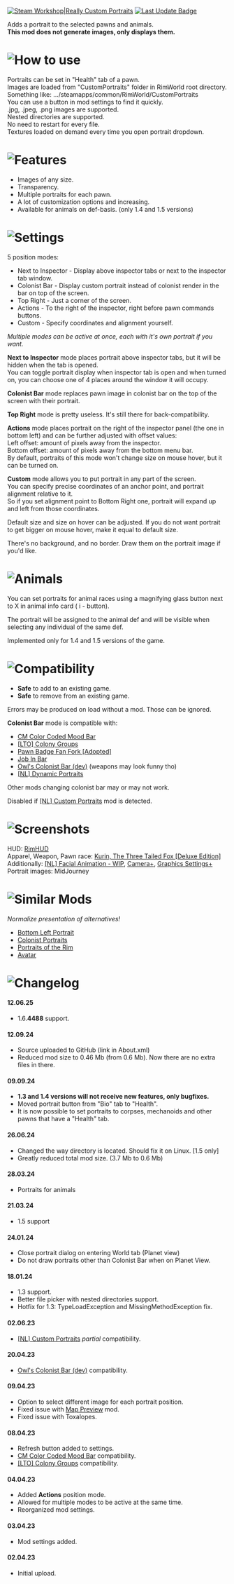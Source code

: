 [![Steam Workshop|Really Custom Portraits](https://img.shields.io/steam/subscriptions/2956572955?style=for-the-badge&logo=steam&label=Really%20Custom%20Portraits&labelColor=blue
)](https://steamcommunity.com/sharedfiles/filedetails/?id=2956572955)
[![Last Update Badge](https://img.shields.io/steam/update-date/2956572955?style=for-the-badge&label=Last%20update)](https://github.com/Tea-Cup/RW_CustomPortraits/releases/latest)

Adds a portrait to the selected pawns and animals.  
**This mod does not generate images, only displays them.**

# ![How to use](https://i.postimg.cc/jqk53P2R/h-How-To-Use.png)

Portraits can be set in "Health" tab of a pawn.  
Images are loaded from "CustomPortraits" folder in RimWorld root directory.  
Something like: .../steamapps/common/RimWorld/CustomPortraits  
You can use a button in mod settings to find it quickly.  
.jpg, .jpeg, .png images are supported.  
Nested directories are supported.  
No need to restart for every file.  
Textures loaded on demand every time you open portrait dropdown.

# ![Features](https://i.postimg.cc/zBzB6kTG/h-Features.png)

- Images of any size.
- Transparency.
- Multiple portraits for each pawn.
- A lot of customization options and increasing.
- Available for animals on def-basis. (only 1.4 and 1.5 versions)

# ![Settings](https://i.postimg.cc/t4F4gc5g/h-Settings.png)

5 position modes:

- Next to Inspector - Display above inspector tabs or next to the inspector tab window.
- Colonist Bar - Display custom portrait instead of colonist render in the bar on top of the screen.
- Top Right - Just a corner of the screen.
- Actions - To the right of the inspector, right before pawn commands buttons.
- Custom - Specify coordinates and alignment yourself.

_Multiple modes can be active at once, each with it's own portrait if you want._

**Next to Inspector** mode places portrait above inspector tabs, but it will be hidden when the tab is opened.  
You can toggle portrait display when inspector tab is open and when turned on, you can choose one of 4 places around the window it will occupy.

**Colonist Bar** mode replaces pawn image in colonist bar on the top of the screen with their portrait.

**Top Right** mode is pretty useless. It's still there for back-compatibility.

**Actions** mode places portrait on the right of the inspector panel (the one in bottom left) and can be further adjusted with offset values:  
Left offset: amount of pixels away from the inspector.  
Bottom offset: amount of pixels away from the bottom menu bar.  
By default, portraits of this mode won't change size on mouse hover, but it can be turned on.

**Custom** mode allows you to put portrait in any part of the screen.  
You can specify precise coordinates of an anchor point, and portrait alignment relative to it.  
So if you set alignment point to Bottom Right one, portrait will expand up and left from those coordinates.

Default size and size on hover can be adjusted. If you do not want portrait to get bigger on mouse hover, make it equal to default size.

There's no background, and no border. Draw them on the portrait image if you'd like.

# ![Animals](https://i.postimg.cc/fbjy8PtP/hAnimals.png)

You can set portraits for animal races using a magnifying glass button next to X in animal info card ( i - button).

The portrait will be assigned to the animal def and will be visible when selecting any individual of the same def.

Implemented only for 1.4 and 1.5 versions of the game.

# ![Compatibility](https://i.postimg.cc/3NWwJJSM/h-Compatibility.png)

- **Safe** to add to an existing game.
- **Safe** to remove from an existing game.

Errors may be produced on load without a mod. Those can be ignored.

**Colonist Bar** mode is compatible with:

- [CM Color Coded Mood Bar](https://steamcommunity.com/sharedfiles/filedetails/?id=2006605356)
- [[LTO] Colony Groups](https://steamcommunity.com/sharedfiles/filedetails/?id=2345493945)
- [Pawn Badge Fan Fork [Adopted]](https://steamcommunity.com/sharedfiles/filedetails/?id=2526040241)
- [Job In Bar](https://steamcommunity.com/sharedfiles/filedetails/?id=2086300611)
- [Owl's Colonist Bar (dev)](https://steamcommunity.com/workshop/filedetails/?id=2623453038) (weapons may look funny tho)
- [[NL] Dynamic Portraits](https://steamcommunity.com/sharedfiles/filedetails/?id=2253730555)

Other mods changing colonist bar may or may not work.

Disabled if [[NL] Custom Portraits](https://steamcommunity.com/sharedfiles/filedetails/?id=1569605867) mod is detected.

# ![Screenshots](https://i.postimg.cc/BQLvrbPH/h-Screenshots.png)

HUD: [RimHUD](https://steamcommunity.com/sharedfiles/filedetails/?id=1508850027)  
Apparel, Weapon, Pawn race: [Kurin, The Three Tailed Fox [Deluxe Edition]](https://steamcommunity.com/sharedfiles/filedetails/?id=2670355481)  
Additionally: [[NL] Facial Animation - WIP](https://steamcommunity.com/sharedfiles/filedetails/?id=1635901197), [Camera+](https://steamcommunity.com/sharedfiles/filedetails/?id=867467808), [Graphics Settings+](https://steamcommunity.com/sharedfiles/filedetails/?id=1678847247)  
Portrait images: MidJourney

# ![Similar Mods](https://i.postimg.cc/vHJmby5j/h-Similar-Mods.png)

_Normalize presentation of alternatives!_

- [Bottom Left Portrait](https://steamcommunity.com/sharedfiles/filedetails/?id=2887600947)
- [Colonist Portraits](https://steamcommunity.com/sharedfiles/filedetails/?id=2898119330)
- [Portraits of the Rim](https://steamcommunity.com/sharedfiles/filedetails/?id=2937991425)
- [Avatar](https://steamcommunity.com/sharedfiles/filedetails/?id=3111373293)

# ![Changelog](https://i.postimg.cc/k4T4mtyF/h-Changelog.png)

#### 12.06.25

- 1.6.**4488** support.

#### 12.09.24

- Source uploaded to GitHub (link in About.xml)
- Reduced mod size to 0.46 Mb (from 0.6 Mb). Now there are no extra files in there.

#### 09.09.24

- **1.3 and 1.4 versions will not receive new features, only bugfixes.**
- Moved portrait button from "Bio" tab to "Health".
- It is now possible to set portraits to corpses, mechanoids and other pawns that have a "Health" tab.

#### 26.06.24

- Changed the way directory is located. Should fix it on Linux. [1.5 only]
- Greatly reduced total mod size. (3.7 Mb to 0.6 Mb)

#### 28.03.24

- Portraits for animals

#### 21.03.24

- 1.5 support

#### 24.01.24

- Close portrait dialog on entering World tab (Planet view)
- Do not draw portraits other than Colonist Bar when on Planet View.

#### 18.01.24

- 1.3 support.
- Better file picker with nested directories support.
- Hotfix for 1.3: TypeLoadException and MissingMethodException fix.

#### 02.06.23

- [[NL] Custom Portraits](https://steamcommunity.com/sharedfiles/filedetails/?id=1569605867) _partial_ compatibility.

#### 20.04.23

- [Owl's Colonist Bar (dev)](https://steamcommunity.com/workshop/filedetails/?id=2623453038) compatibility.

#### 09.04.23

- Option to select different image for each portrait position.
- Fixed issue with [Map Preview](https://steamcommunity.com/sharedfiles/filedetails/?id=2800857642) mod.
- Fixed issue with Toxalopes.

#### 08.04.23

- Refresh button added to settings.
- [CM Color Coded Mood Bar](https://steamcommunity.com/sharedfiles/filedetails/?id=2006605356) compatibility.
- [[LTO] Colony Groups](https://steamcommunity.com/sharedfiles/filedetails/?id=2345493945) compatibility.

#### 04.04.23

- Added **Actions** position mode.
- Allowed for multiple modes to be active at the same time.
- Reorganized mod settings.

#### 03.04.23

- Mod settings added.

#### 02.04.23

- Initial upload.
